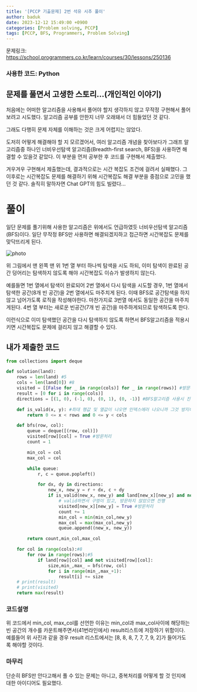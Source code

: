 ```yaml
---
title: '[PCCP 기출문제] 2번 석유 시추 풀이'
author: baduk
date: 2023-12-12 15:49:00 +0900
categories: [Problem solving, PCCP]
tags: [PCCP, BFS, Programmers, Problem Solving]
---
```

문제링크:
<https://school.programmers.co.kr/learn/courses/30/lessons/250136>

### 사용한 코드: Python

## 문제를 풀면서 고생한 스토리...(개인적인 이야기)
처음에는 어떠한 알고리즘을 사용해서 풀어야 할지 생각하지 않고 무작정 구현해서 풀어보려고 시도했다. 알고리즘 공부를 안한지 너무 오래돼서 더 힘들었던 것 같다.

그래도 다행히 문제 자체를 이해하는 것은 크게 어렵지는 않았다.

도저히 어떻게 해결해야 할 지 모르겠어서, 여러 알고리즘 개념을 찾아보다가 그래프 알고리즘중 하나인 너비우선탐색 알고리즘(Breadth-first search, BFS)을 사용하면 해결할 수 있을것 같았다. 이 부분을 먼저 공부한 후 코드를 구현해서 제출했다.

겨우겨우 구현해서 제출했는데, 결과적으로는 시간 복잡도 조건에 걸려서 실패했다. 그 이후로는 시간복잡도 문제를 해결하기 위해 시간복잡도 해결 부분을 중점으로 고민을 했던 것 같다. 솔직히 말하자면 Chat GPT의 힘도 빌렸다...


# 풀이
일단 문제를 풀기위해 사용한 알고리즘은 위에서도 언급하였듯 너비우선탐색 알고리즘(BFS)이다. 일단 무작정 BFS만 사용하면 해결되겠지하고 접근하면 시간복잡도 문제를 맞닥뜨리게 된다.

![photo](https://grepp-programmers.s3.ap-northeast-2.amazonaws.com/files/production/beb862a9-5382-4f61-adae-bd6e9503c014/%E1%84%89%E1%85%A5%E1%86%A8%E1%84%8B%E1%85%B2%E1%84%89%E1%85%B5%E1%84%8E%E1%85%AE-1.drawio.png)

위 그림에서 맨 왼쪽 맨 위 1번 열 부터 하나씩 탐색을 시도 하되, 이미 탐색이 완료된 공간 덩어리는 탐색하지 않도록 해야 시간복잡도 이슈가 발생하지 않는다.

예를들면 1번 열에서 탐색이 완료되어 2번 열에서 다시 탐색을 시도할 경우, 1번 열에서 탐색한 공간(8개 빈 공간)을 2번 열에서도 마주치게 된다. 이때 BFS로 공간탐색을 하지 않고 넘어가도록 로직을 작성해야한다. 마찬가지로 3번열 에서도 동일한 공간을 마주치게된다. 4번 열 부터는 새로운 빈공간(7개 빈 공간)을 마주하게되므로 탐색하도록 한다.

이런식으로 이미 탐색했던 공간을 다시 탐색하지 않도록 하면서 BFS알고리즘을 적용시키면 시간복잡도 문제에 걸리지 않고 해결할 수 있다.

## 내가 제출한 코드
```python
from collections import deque

def solution(land):
    rows = len(land) #5
    cols = len(land[0]) #8
    visited = [[False for _ in range(cols)] for _ in range(rows)] #방문하면 True, 아직 방문하지 않으면 False, 중복방지
    result = [0 for i in range(cols)]
    directions = [(1, 0), (-1, 0), (0, 1), (0, -1)] #BFS알고리즘 사용시 진행되는 방향

    def is_valid(x, y): #최대 행값 및 열값이 나오면 인덱스에러 나오니까 그것 방지하는 함수
        return 0 <= x < rows and 0 <= y < cols

    def bfs(row, col):
        queue = deque([(row, col)])
        visited[row][col] = True #방문처리
        count = 1

        min_col = col
        max_col = col

        while queue:
            r, c = queue.popleft()

            for dx, dy in directions:
                new_x, new_y = r + dx, c + dy
                if is_valid(new_x, new_y) and land[new_x][new_y] and not visited[new_x][new_y]:
                    # valid하면서 구멍이 있고, 방문하지 않았으면 진행
                    visited[new_x][new_y] = True #방문처리
                    count += 1
                    min_col = min(min_col,new_y)
                    max_col = max(max_col,new_y)
                    queue.append((new_x, new_y))

        return count,min_col,max_col

    for col in range(cols):#8
        for row in range(rows):#5
            if land[row][col] and not visited[row][col]:
                size,min_,max_ = bfs(row, col)
                for i in range(min_,max_+1):
                    result[i] += size
    # print(result)
    # print(visited)
    return max(result)
```
### 코드설명
위 코드에서 min_col, max_col를 선언한 이유는 min_col과 max_col사이에 해당하는 빈 공간의 개수를 카운트해주면서(41번라인에서) result리스트에 저장하기 위함이다. 예를들어 위 사진과 같을 경우 result 리스트에서는 [8, 8, 8, 7, 7, 7, 9, 2]가 들어가도록 해야할 것이다.

### 마무리
단순히 BFS만 안다고해서 풀 수 있는 문제는 아니고, 중복처리를 어떻게 할 것 인지에 대한 아이디어도 필요했다.